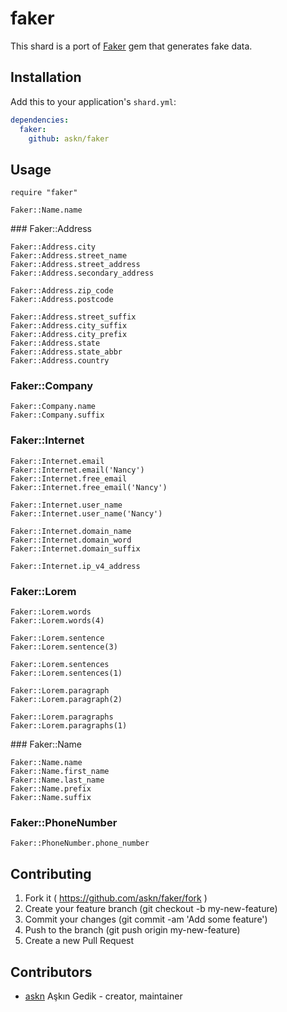 # faker

This shard is a port of [Faker](https://github.com/stympy/faker) gem that generates fake data.


## Installation

Add this to your application's `shard.yml`:

```yaml
dependencies:
  faker:
    github: askn/faker
```

## Usage

```crystal
require "faker"

Faker::Name.name
```

### Faker::Address

```crystal
Faker::Address.city
Faker::Address.street_name
Faker::Address.street_address
Faker::Address.secondary_address

Faker::Address.zip_code
Faker::Address.postcode

Faker::Address.street_suffix
Faker::Address.city_suffix
Faker::Address.city_prefix
Faker::Address.state
Faker::Address.state_abbr
Faker::Address.country

```

### Faker::Company

```crystal
Faker::Company.name
Faker::Company.suffix
```

### Faker::Internet

```crystal
Faker::Internet.email
Faker::Internet.email('Nancy')
Faker::Internet.free_email
Faker::Internet.free_email('Nancy')

Faker::Internet.user_name
Faker::Internet.user_name('Nancy')

Faker::Internet.domain_name
Faker::Internet.domain_word
Faker::Internet.domain_suffix

Faker::Internet.ip_v4_address
```

### Faker::Lorem

```crystal
Faker::Lorem.words
Faker::Lorem.words(4)

Faker::Lorem.sentence
Faker::Lorem.sentence(3)

Faker::Lorem.sentences
Faker::Lorem.sentences(1)

Faker::Lorem.paragraph
Faker::Lorem.paragraph(2)

Faker::Lorem.paragraphs
Faker::Lorem.paragraphs(1)
```

### Faker::Name

```crystal
Faker::Name.name
Faker::Name.first_name
Faker::Name.last_name
Faker::Name.prefix
Faker::Name.suffix
```

### Faker::PhoneNumber

```crystal
Faker::PhoneNumber.phone_number
```


## Contributing

1. Fork it ( https://github.com/askn/faker/fork )
2. Create your feature branch (git checkout -b my-new-feature)
3. Commit your changes (git commit -am 'Add some feature')
4. Push to the branch (git push origin my-new-feature)
5. Create a new Pull Request

## Contributors

- [askn](https://github.com/askn) Aşkın Gedik - creator, maintainer

